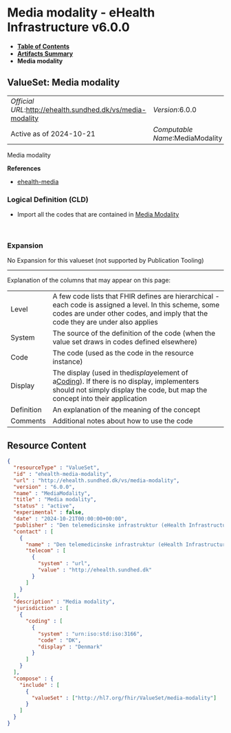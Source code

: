 # Media modality - eHealth Infrastructure v6.0.0

* [**Table of Contents**](toc.md)
* [**Artifacts Summary**](artifacts.md)
* **Media modality**

## ValueSet: Media modality 

| | |
| :--- | :--- |
| *Official URL*:http://ehealth.sundhed.dk/vs/media-modality | *Version*:6.0.0 |
| Active as of 2024-10-21 | *Computable Name*:MediaModality |

 
Media modality 

 **References** 

* [ehealth-media](StructureDefinition-ehealth-media.md)

### Logical Definition (CLD)

* Import all the codes that are contained in [Media Modality](http://hl7.org/fhir/R4/valueset-media-modality.html)

 

### Expansion

No Expansion for this valueset (not supported by Publication Tooling)

-------

 Explanation of the columns that may appear on this page: 

| | |
| :--- | :--- |
| Level | A few code lists that FHIR defines are hierarchical - each code is assigned a level. In this scheme, some codes are under other codes, and imply that the code they are under also applies |
| System | The source of the definition of the code (when the value set draws in codes defined elsewhere) |
| Code | The code (used as the code in the resource instance) |
| Display | The display (used in the*display*element of a[Coding](http://hl7.org/fhir/R4/datatypes.html#Coding)). If there is no display, implementers should not simply display the code, but map the concept into their application |
| Definition | An explanation of the meaning of the concept |
| Comments | Additional notes about how to use the code |



## Resource Content

```json
{
  "resourceType" : "ValueSet",
  "id" : "ehealth-media-modality",
  "url" : "http://ehealth.sundhed.dk/vs/media-modality",
  "version" : "6.0.0",
  "name" : "MediaModality",
  "title" : "Media modality",
  "status" : "active",
  "experimental" : false,
  "date" : "2024-10-21T00:00:00+00:00",
  "publisher" : "Den telemedicinske infrastruktur (eHealth Infrastructure)",
  "contact" : [
    {
      "name" : "Den telemedicinske infrastruktur (eHealth Infrastructure)",
      "telecom" : [
        {
          "system" : "url",
          "value" : "http://ehealth.sundhed.dk"
        }
      ]
    }
  ],
  "description" : "Media modality",
  "jurisdiction" : [
    {
      "coding" : [
        {
          "system" : "urn:iso:std:iso:3166",
          "code" : "DK",
          "display" : "Denmark"
        }
      ]
    }
  ],
  "compose" : {
    "include" : [
      {
        "valueSet" : ["http://hl7.org/fhir/ValueSet/media-modality"]
      }
    ]
  }
}

```
